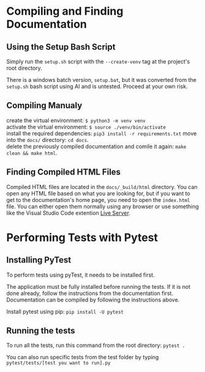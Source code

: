 # Compiling and Finding Documentation

## Using the Setup Bash Script

Simply run the `setup.sh` script with the `--create-venv` tag at the project's root directory.

There is a windows batch version, `setup.bat`, but it was converted from the `setup.sh` bash script using AI and is untested. Proceed at your own risk.

## Compiling Manualy
create the virtual environment: `$ python3 -m venv venv`  
activate the virtual environment: `$ source ./venv/bin/activate`  
install the required dependencies: `pip3 install -r requirements.txt`
move into the `docs/` directory: `cd docs`.  
delete the previously compiled documentation and comile it again: `make clean && make html`.

## Finding Compiled HTML Files

Compiled HTML files are located in the `docs/_build/html` directory. You can open any HTML file based on what you are looking for, but if you want to get to the documentation's home page, you need to open the `index.html` file. You can either open them normally using any browser or use something like the Visual Studio Code extention [Live Server](https://marketplace.visualstudio.com/items?itemName=ritwickdey.LiveServer).

# Performing Tests with Pytest

## Installing PyTest
To perform tests using pyTest, it needs to be installed first.

The application must be fully installed before running the tests. If it is not done already, follow the instructions from the documentation first. Documentation can be compiled by following the instructions above.

Install pytest using pip: `pip install -U pytest`  

## Running the tests
To run all the tests, run this command from the root directory: `pytest .`

You can also run specific tests from the test folder by typing `pytest/tests/[test you want to run].py`
